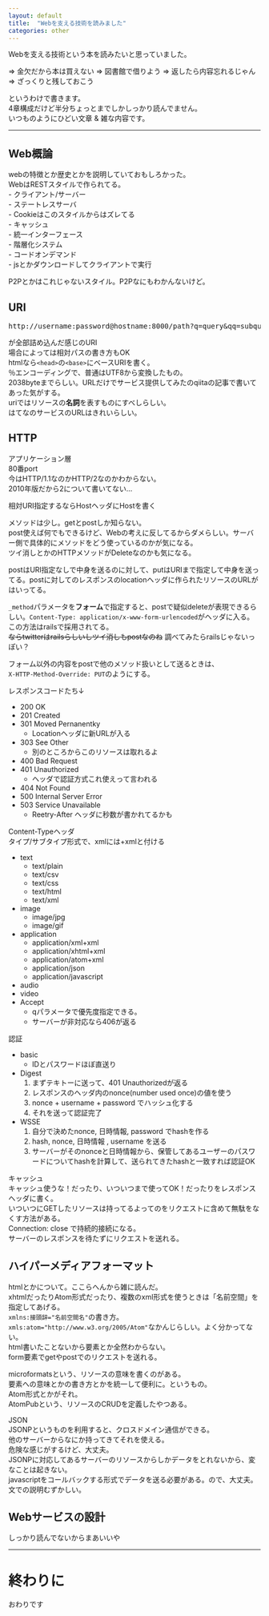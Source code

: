 ```yaml
---
layout: default
title:  "Webを支える技術を読みました"
categories: other
---
```



<p>Webを支える技術という本を読みたいと思っていました。</p>

<p>=> 金欠だから本は買えない => 図書館で借りよう => 返したら内容忘れるじゃん => ざっくりと残しておこう</p>

<p>というわけで書きます。<br/>
4章構成だけど半分ちょっとまでしかしっかり読んでません。<br/>
いつものようにひどい文章 &amp; 雑な内容です。</p>

<hr />

<h2>Web概論</h2>

<p>webの特徴とか歴史とかを説明していておもしろかった。<br/>
WebはRESTスタイルで作られてる。<br/>
- クライアント/サーバー<br/>
- ステートレスサーバ<br/>
  - Cookieはこのスタイルからはズレてる<br/>
- キャッシュ<br/>
- 統一インターフェース<br/>
- 階層化システム<br/>
- コードオンデマンド<br/>
  - jsとかダウンロードしてクライアントで実行</p>

<p>P2Pとかはこれじゃないスタイル。P2Pなにもわかんないけど。</p>

<h2>URI</h2>

<pre class="code" data-lang="" data-unlink>http://username:password@hostname:8000/path?q=query&amp;qq=subquery#idname  </pre>


<p>が全部詰め込んだ感じのURI<br/>
場合によっては相対パスの書き方もOK<br/>
htmlなら<code>&lt;head&gt;</code>の<code>&lt;base&gt;</code>にベースURIを書く。<br/>
％エンコーディングで、普通はUTF8から変換したもの。<br/>
2038byteまでらしい。URLだけでサービス提供してみたのqiitaの記事で書いてあった気がする。<br/>
uriではリソースの<strong>名詞</strong>を表すものにすべしらしい。<br/>
はてなのサービスのURLはきれいらしい。</p>

<h2>HTTP</h2>

<p>アプリケーション層<br/>
80番port<br/>
今はHTTP/1.1なのかHTTP/2なのかわからない。<br/>
2010年版だから2について書いてない…</p>

<p>相対URI指定するならHostヘッダにHostを書く</p>

<p>メソッドは少し。getとpostしか知らない。<br/>
post使えば何でもできるけど、Webの考えに反してるからダメらしい。サーバー側で具体的にメソッドをどう使っているのかが気になる。<br/>
ツイ消しとかのHTTPメソッドがDeleteなのかも気になる。</p>

<p>postはURI指定なしで中身を送るのに対して、putはURIまで指定して中身を送ってる。postに対してのレスポンスのlocationヘッダに作られたリソースのURLがはいってる。</p>

<p><code>_method</code>パラメータを<strong>フォーム</strong>で指定すると、postで疑似deleteが表現できるらしい。<code>Content-Type: application/x-www-form-urlencoded</code>がヘッダに入る。この方法はrailsで採用されてる。<br/>
<del>ならtwitterはrailsらしいしツイ消しもpostなのね</del> 調べてみたらrailsじゃないっぽい？</p>

<p>フォーム以外の内容をpostで他のメソッド扱いとして送るときは、<br/>
<code>X-HTTP-Method-Override: PUT</code>のようにする。</p>

<p>レスポンスコードたち↓</p>

<ul>
<li>200 OK</li>
<li>201 Created</li>
<li>301 Moved Pernanentky

<ul>
<li>Locationヘッダに新URLが入る</li>
</ul>
</li>
<li>303 See Other

<ul>
<li>別のところからこのリソースは取れるよ</li>
</ul>
</li>
<li>400 Bad Request</li>
<li>401 Unauthorized

<ul>
<li>ヘッダで認証方式これ使えって言われる</li>
</ul>
</li>
<li>404 Not Found</li>
<li>500 Internal Server Error</li>
<li>503 Service Unavailable

<ul>
<li>Reetry-After ヘッダに秒数が書かれてるかも</li>
</ul>
</li>
</ul>


<p>Content-Typeヘッダ<br/>
タイプ/サブタイプ形式で、xmlには+xmlと付ける</p>

<ul>
<li>text

<ul>
<li>text/plain</li>
<li>text/csv</li>
<li>text/css</li>
<li>text/html</li>
<li>text/xml</li>
</ul>
</li>
<li>image

<ul>
<li>image/jpg</li>
<li>image/gif</li>
</ul>
</li>
<li>application

<ul>
<li>application/xml+xml</li>
<li>application/xhtml+xml</li>
<li>application/atom+xml</li>
<li>application/json</li>
<li>application/javascript</li>
</ul>
</li>
<li>audio</li>
<li>video</li>
<li>Accept

<ul>
<li>qパラメータで優先度指定できる。</li>
<li>サーバーが非対応なら406が返る</li>
</ul>
</li>
</ul>


<p>認証</p>

<ul>
<li>basic

<ul>
<li>IDとパスワードほぼ直送り</li>
</ul>
</li>
<li>Digest

<ol>
<li>まずテキトーに送って、401 Unauthorizedが返る</li>
<li>レスポンスのヘッダ内のnonce(number used once)の値を使う</li>
<li>nonce + username + password でハッシュ化する</li>
<li>それを送って認証完了</li>
</ol>
</li>
<li>WSSE

<ol>
<li>自分で決めたnonce, 日時情報, password でhashを作る</li>
<li>hash, nonce, 日時情報 , username を送る</li>
<li>サーバーがそのnonceと日時情報から、保管してあるユーザーのパスワードについてhashを計算して、送られてきたhashと一致すれば認証OK</li>
</ol>
</li>
</ul>


<p>キャッシュ<br/>
キャッシュ使うな！だったり、いついつまで使ってOK！だったりをレスポンスヘッダに書く。<br/>
いついつにGETしたリソースは持ってるよってのをリクエストに含めて無駄をなくす方法がある。<br/>
Connection: close で持続的接続になる。<br/>
サーバーのレスポンスを待たずにリクエストを送れる。</p>

<h2>ハイパーメディアフォーマット</h2>

<p>htmlとかについて。ここらへんから雑に読んだ。<br/>
xhtmlだったりAtom形式だったり、複数のxml形式を使うときは「名前空間」を指定してあげる。<br/>
<code>xmlns:接頭辞="名前空間名"</code>の書き方。<code>xmls:atom="http://www.w3.org/2005/Atom"</code>なかんじらしい。よく分かってない。<br/>
html書いたことないから要素とか全然わからない。<br/>
form要素でgetやpostでのリクエストを送れる。</p>

<p>microformatsという、リソースの意味を書くのがある。<br/>
要素への意味とかの書き方とかを統一して便利に。というもの。<br/>
Atom形式とかがそれ。<br/>
AtomPubという、リソースのCRUDを定義したやつある。</p>

<p>JSON<br/>
JSONPというものを利用すると、クロスドメイン通信ができる。<br/>
他のサーバーからなにか持ってきてそれを使える。<br/>
危険な感じがするけど、大丈夫。<br/>
JSONPに対応してあるサーバーのリソースからしかデータをとれないから、変なことは起きない。<br/>
javascriptをコールバックする形式でデータを送る必要がある。ので、大丈夫。<br/>
文での説明むずかしい。</p>

<h2>Webサービスの設計</h2>

<p>しっかり読んでないからまあいいや</p>

<hr />

<h1>終わりに</h1>

<p>おわりです</p>


